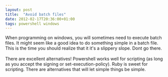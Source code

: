 ```yaml
---
layout: post
title:  "Avoid batch files"
date: 2012-02-17T20:36:00+01:00
tags: powershell windows
---
```


When programming on windows, you will sometimes need to execute batch files. It might seem like a good idea to do something simple in a batch file. This is the time you should realize that it it's a slippery slope. Dont go there.<br><br>
There are excellent alternatives! Powershell works well for scripting (as long as you accept the signing or set-execution-policy). Ruby is sweet for scripting. There are alternatives that will let simple things be simple.
<div style="clear: both;"></div>